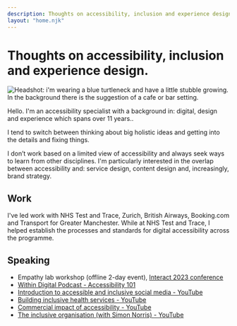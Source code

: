 ```yaml
---
description: Thoughts on accessibility, inclusion and experience design. And a short personal profile. 
layout: "home.njk"
---
```


<h1>Thoughts on accessibility, inclusion and experience design.</h1>

<img class="headshot" src="/images/picture-of-me.jpeg" alt="Headshot: i'm wearing a blue turtleneck and have a little stubble growing. In the background there is the suggestion of a cafe or bar setting.">

Hello. I'm an accessibility specialist with a background in: digital, design and experience which spans over 11 years..  

I tend to switch between thinking about big holistic ideas and getting into the details and fixing things. 

I don’t work based on a limited view of accessibility and always seek ways to learn from other disciplines. I'm particularly interested in the overlap between accessibility and: service design, content design and, increasingly, brand strategy. 

## Work

I've led work with NHS Test and Trace, Zurich, British Airways, Booking.com and Transport for Greater Manchester. While at NHS Test and Trace, I helped establish the processes and standards for digital accessibility across the programme. 

## Speaking

<ul>
<li>Empathy lab workshop (offline 2-day event), <a href="https://interactconf.com/empathy-lab/">Interact 2023 conference</a></li>

<li>
<a href="https://www.adaptworldwide.com/insights/2022/withindigital-episode-13-website-accessibility-101">Within Digital Podcast - Accessibility 101</a>
</li>

<li>
<a href="https://www.youtube.com/watch?v=ctxxo-47m_o">Introduction to accessible and inclusive social media - YouTube</a>
</li>

<li>
<a href="https://www.youtube.com/watch?v=HyC1gGSXPcA">Building inclusive health services - YouTube</a>
</li>

<li>
<a href="https://www.youtube.com/watch?v=5DBnOgSj4hk&t=1832s">Commercial impact of accessibility - YouTube</a></li>

<li><a href="https://www.youtube.com/watch?v=T6zTbcZnXpo&t=2497s">The inclusive organisation (with Simon Norris) - YouTube</a></li>
</ul>
